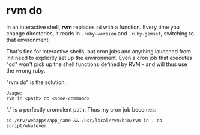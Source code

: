 # rvm do

In an interactive shell, **rvm** replaces `cd` with a function.  Every time
you change directories, it reads in `.ruby-version` and `.ruby-gemset`, switching to 
that environment.

That's fine for interactive shells, but cron jobs and anything launched from init
need to explicitly set up the environment.  Even a cron job that executes "cd" won't
pick up the shell functions defined by RVM - and will thus use the wrong ruby.

"rvm do" is the solution.


    Usage:
    rvm in <path> do <some-command>

"." is a perfectly cromulent path.  Thus my cron job becomes:

    cd /srv/webapps/app_name && /usr/local/rvm/bin/rvm in . do script/whatever


